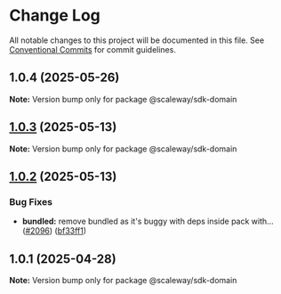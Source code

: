 # Change Log

All notable changes to this project will be documented in this file.
See [Conventional Commits](https://conventionalcommits.org) for commit guidelines.

## 1.0.4 (2025-05-26)

**Note:** Version bump only for package @scaleway/sdk-domain

## [1.0.3](https://github.com/scaleway/scaleway-sdk-js/compare/@scaleway/sdk-domain@1.0.2...@scaleway/sdk-domain@1.0.3) (2025-05-13)

**Note:** Version bump only for package @scaleway/sdk-domain

## [1.0.2](https://github.com/scaleway/scaleway-sdk-js/compare/@scaleway/sdk-domain@1.0.1...@scaleway/sdk-domain@1.0.2) (2025-05-13)

### Bug Fixes

- **bundled:** remove bundled as it's buggy with deps inside pack with… ([#2096](https://github.com/scaleway/scaleway-sdk-js/issues/2096)) ([bf33ff1](https://github.com/scaleway/scaleway-sdk-js/commit/bf33ff1f9cdd951add94817dac27239c86ef5437))

## 1.0.1 (2025-04-28)

**Note:** Version bump only for package @scaleway/sdk-domain
